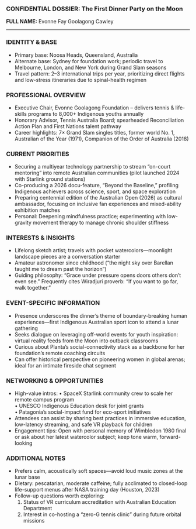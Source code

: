 ### CONFIDENTIAL DOSSIER: The First Dinner Party on the Moon

**FULL NAME:** Evonne Fay Goolagong Cawley

---
### IDENTITY & BASE
- Primary base: Noosa Heads, Queensland, Australia
- Alternate base: Sydney for foundation work; periodic travel to Melbourne, London, and New York during Grand Slam seasons
- Travel pattern: 2–3 international trips per year, prioritizing direct flights and low-stress itineraries due to spinal-health regimen

### PROFESSIONAL OVERVIEW
- Executive Chair, Evonne Goolagong Foundation – delivers tennis & life-skills programs to 8,000+ Indigenous youths annually
- Honorary Advisor, Tennis Australia Board; spearheaded Reconciliation Action Plan and First Nations talent pathway
- Career highlights: 7× Grand Slam singles titles, former world No. 1, Australian of the Year (1971), Companion of the Order of Australia (2018)

### CURRENT PRIORITIES
- Securing a multiyear technology partnership to stream “on-court mentoring” into remote Australian communities (pilot launched 2024 with Starlink ground stations)
- Co-producing a 2026 docu-feature, “Beyond the Baseline,” profiling Indigenous achievers across science, sport, and space exploration
- Preparing centennial edition of the Australian Open (2026) as cultural ambassador, focusing on inclusive fan experiences and mixed-ability exhibition matches
- Personal: Deepening mindfulness practice; experimenting with low-gravity movement therapy to manage chronic shoulder stiffness

### INTERESTS & INSIGHTS
- Lifelong sketch artist; travels with pocket watercolors—moonlight landscape pieces are a conversation starter
- Amateur astronomer since childhood (“the night sky over Barellan taught me to dream past the horizon”)
- Guiding philosophy: “Grace under pressure opens doors others don’t even see.” Frequently cites Wiradjuri proverb: “If you want to go far, walk together.”

### EVENT-SPECIFIC INFORMATION
- Presence underscores the dinner’s theme of boundary-breaking human experiences—first Indigenous Australian sport icon to attend a lunar gathering
- Seeks dialogue on leveraging off-world events for youth inspiration: virtual reality feeds from the Moon into outback classrooms
- Curious about Planta’s social-connectivity stack as a backbone for her foundation’s remote coaching circuits
- Can offer historical perspective on pioneering women in global arenas; ideal for an intimate fireside chat segment

### NETWORKING & OPPORTUNITIES
- High-value intros: 
  • SpaceX Starlink community crew to scale her remote campus program  
  • UNESCO Indigenous Education desk for joint grants  
  • Patagonia’s social-impact fund for eco-sport initiatives
- Attendees can assist by sharing best practices in immersive education, low-latency streaming, and safe VR playback for children
- Engagement tips: Open with personal memory of Wimbledon 1980 final or ask about her latest watercolor subject; keep tone warm, forward-looking

### ADDITIONAL NOTES
- Prefers calm, acoustically soft spaces—avoid loud music zones at the lunar base
- Dietary: pescatarian, moderate caffeine; fully acclimated to closed-loop life-support menus after NASA training day (Houston, 2023)
- Follow-up questions worth exploring:  
  1. Status of VR curriculum accreditation with Australian Education Department  
  2. Interest in co-hosting a “zero-G tennis clinic” during future orbital missions  

